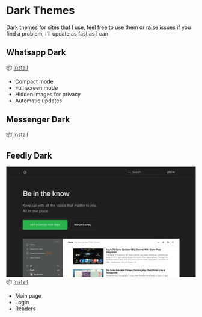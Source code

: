 # Dark Themes

Dark themes for sites that I use, feel free to use them or raise issues if you find a problem, I'll update as fast as I can

## Whatsapp Dark

📦 [Install](https://raw.githubusercontent.com/daannorris/dark-themes/master/whatsapp-dark.user.css)
- Compact mode
- Full screen mode
- Hidden images for privacy
- Automatic updates

## Messenger Dark

📦 [Install](https://raw.githubusercontent.com/daannorris/dark-themes/master/messenger-dark.user.css)

## Feedly Dark

![Screenshot](https://raw.githubusercontent.com/daannorris/dark-themes/master/images/feedly-preview.png)
📦 [Install](https://raw.githubusercontent.com/daannorris/dark-themes/master/feedly-dark.user.css)
- Main page
- Login 
- Readers